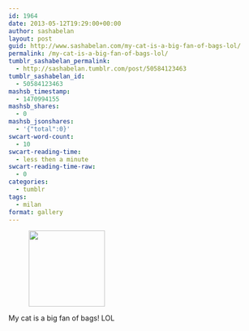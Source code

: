 ```yaml
---
id: 1964
date: 2013-05-12T19:29:00+00:00
author: sashabelan
layout: post
guid: http://www.sashabelan.com/my-cat-is-a-big-fan-of-bags-lol/
permalink: /my-cat-is-a-big-fan-of-bags-lol/
tumblr_sashabelan_permalink:
  - http://sashabelan.tumblr.com/post/50584123463
tumblr_sashabelan_id:
  - 50584123463
mashsb_timestamp:
  - 1470994155
mashsb_shares:
  - 0
mashsb_jsonshares:
  - '{"total":0}'
swcart-word-count:
  - 10
swcart-reading-time:
  - less then a minute
swcart-reading-time-raw:
  - 0
categories:
  - tumblr
tags:
  - milan
format: gallery
---
```

<div id='gallery-309' class='gallery galleryid-1964 gallery-columns-3 gallery-size-thumbnail'>
  <figure class='gallery-item'> 
  
  <div class='gallery-icon landscape'>
    <a href='http://www.sashabelan.ru/my-cat-is-a-big-fan-of-bags-lol/attachment/1965/'><img width="150" height="150" src="http://www.sashabelan.ru/wp-content/uploads/2013/05/tumblr_mmwh1rC2xM1qarj97o1_1280-150x150.jpg" class="attachment-thumbnail size-thumbnail" alt="" srcset="http://www.sashabelan.ru/wp-content/uploads/2013/05/tumblr_mmwh1rC2xM1qarj97o1_1280-150x150.jpg 150w, http://www.sashabelan.ru/wp-content/uploads/2013/05/tumblr_mmwh1rC2xM1qarj97o1_1280-300x300.jpg 300w, http://www.sashabelan.ru/wp-content/uploads/2013/05/tumblr_mmwh1rC2xM1qarj97o1_1280-768x768.jpg 768w, http://www.sashabelan.ru/wp-content/uploads/2013/05/tumblr_mmwh1rC2xM1qarj97o1_1280-1024x1024.jpg 1024w, http://www.sashabelan.ru/wp-content/uploads/2013/05/tumblr_mmwh1rC2xM1qarj97o1_1280-830x830.jpg 830w, http://www.sashabelan.ru/wp-content/uploads/2013/05/tumblr_mmwh1rC2xM1qarj97o1_1280-230x230.jpg 230w, http://www.sashabelan.ru/wp-content/uploads/2013/05/tumblr_mmwh1rC2xM1qarj97o1_1280-350x350.jpg 350w, http://www.sashabelan.ru/wp-content/uploads/2013/05/tumblr_mmwh1rC2xM1qarj97o1_1280.jpg 1280w" sizes="(max-width: 150px) 100vw, 150px" /></a>
  </div></figure>
</div>

My cat is a big fan of bags! LOL